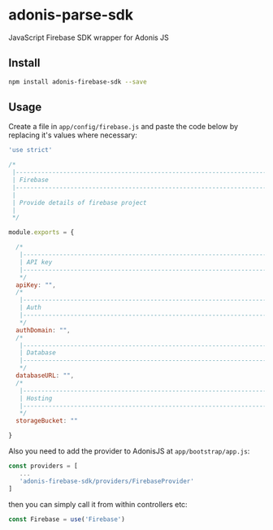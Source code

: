 # adonis-parse-sdk

JavaScript Firebase SDK wrapper for Adonis JS

## Install

```bash
npm install adonis-firebase-sdk --save
```

## Usage

Create a file in `app/config/firebase.js` and paste the code below by replacing it's values where necessary:

```javascript
'use strict'

/*
 |--------------------------------------------------------------------------
 | Firebase
 |--------------------------------------------------------------------------
 |
 | Provide details of firebase project
 |
 */

module.exports = {

  /*
   |--------------------------------------------------------------------------
   | API key
   |--------------------------------------------------------------------------
   */
  apiKey: "",
  /*
   |--------------------------------------------------------------------------
   | Auth
   |--------------------------------------------------------------------------
   */
  authDomain: "",
  /*
   |--------------------------------------------------------------------------
   | Database
   |--------------------------------------------------------------------------
   */
  databaseURL: "",
  /*
   |--------------------------------------------------------------------------
   | Hosting
   |--------------------------------------------------------------------------
   */
  storageBucket: ""

}
```

Also you need to add the provider to AdonisJS at `app/bootstrap/app.js`:

```javascript
const providers = [
   ...
   'adonis-firebase-sdk/providers/FirebaseProvider'
]
```

then you can simply call it from within controllers etc:

```javascript
const Firebase = use('Firebase')
`````
